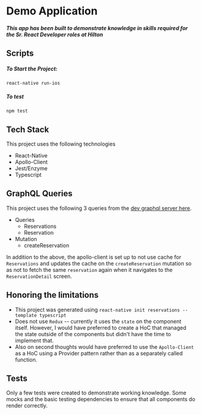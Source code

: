 # Demo Application
##### This app has been built to demonstrate knowledge in skills required for the Sr. React Developer roles at Hilton

## Scripts
##### To Start the Project:
```
react-native run-ios
```
##### To test
```
npm test
```

## Tech Stack
This project uses the following technologies 
* React-Native
* Apollo-Client
* Jest/Enzyme
* Typescript

## GraphQL Queries
This project uses the following 3 queries from the [dev graphql server here](https://us1.prisma.sh/public-luckox-377/reservation-graphql-backend/dev).
* Queries
  * Reservations
  * Reservation
* Mutation
  * createReservation

In addition to the above, the apollo-client is set up to not use cache for `Reservations` and updates the cache on the `createReservation` mutation so as not to fetch the same `reservation` again when it navigates to the `ReservationDetail` screen.


## Honoring the limitations
* This project was generated using `react-native init reservations --template typescript`
* Does not use `Redux` -- currently it uses the `state` on the component itself. However, I would have preferred to create a HoC that managed the state outside of the components but didn't have the time to implement that.
* Also on second thoughts would have preferred to use the `Apollo-Client` as a HoC using a Provider pattern rather than as a separately called function.


## Tests
Only a few tests were created to demonstrate working knowledge. Some mocks and the basic testing dependencies to ensure that all components do render correctly.